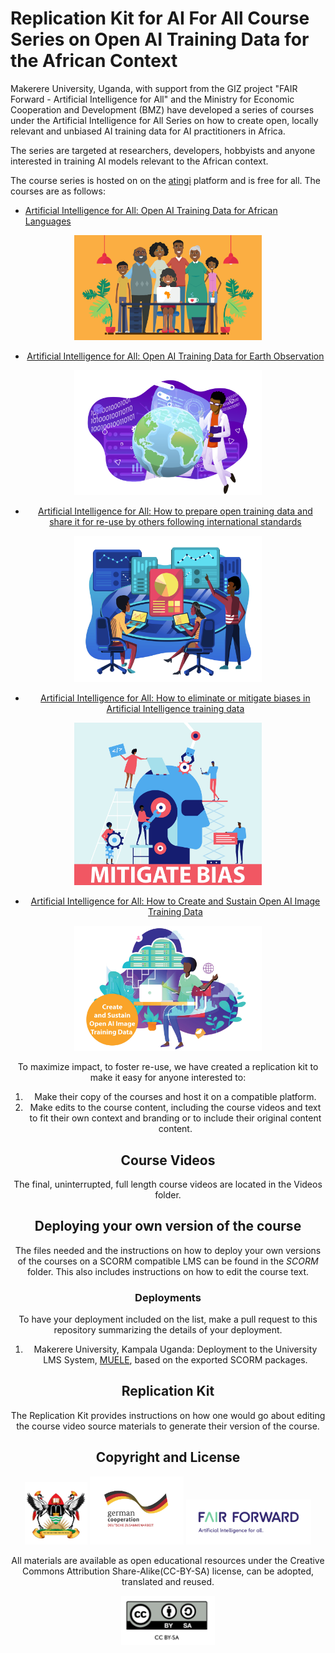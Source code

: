 <!-- <p align="center">
  <a href="https://example.com/">
    <img src="https://via.placeholder.com/72" alt="Logo" width=72 height=72>
  </a>

  <h3 align="center">Logo</h3>

  <p align="center">
    Short description
    <br>
    <a href="https://reponame/issues/new?template=bug.md">Report bug</a>
    ·
    <a href="https://reponame/issues/new?template=feature.md&labels=feature">Request feature</a>
  </p>
</p> -->
# Replication Kit for AI For All Course Series on Open AI Training Data for the African Context

Makerere University, Uganda, 
with support from the GIZ project "FAIR Forward - Artificial Intelligence for All" and the Ministry for Economic Cooperation and Development (BMZ) have developed a series of courses under the 
Artificial Intelligence for All Series on how to create open, locally relevant and unbiased AI training data for AI practitioners in Africa.

The series are targeted at researchers, developers, hobbyists and anyone interested in training AI models relevant to the African context. 

The course series is hosted on on the [atingi](atingi.org) platform and is free for all. The courses are as follows:

- [Artificial Intelligence for All: Open AI Training Data for African Languages](https://online.atingi.org/course/view.php?id=465)

<center>
<img src="Course_1_Artificial Intelligence for All- Open AI Training Data for African Languages-1.jpg" alt="alt text" width="300"/>
<center>

- [Artificial Intelligence for All: Open AI Training Data for Earth Observation](https://online.atingi.org/course/view.php?id=467)
<center>
<img src="Course 2_Earth_Observation_Data.png" alt="alt text" width="300"/>
<center>

- [Artificial Intelligence for All: How to prepare open training data and share it for re-use by others following international standards](https://online.atingi.org/course/view.php?id=653)

<center>
<img src="Course_3_How to prepare open training data and share it.jpg" alt="alt text" width="300"/>
<center>

- [Artificial Intelligence for All: How to eliminate or mitigate biases in Artificial Intelligence training data](https://online.atingi.org/course/view.php?id=689)

<center>
<img src="Course_4_How to eliminate or mitigate biases.jpg" alt="alt text" width="300"/>
<center>

- [Artificial Intelligence for All: How to Create and Sustain Open AI Image Training Data](https://online.atingi.org/course/view.php?id=690)
<center>
<img src="Course 5_Create _ Sustatin Open AI Image Training Data-1.jpg" alt="alt text" width="300"/>
<center>
<!-- Insert poster with all the courses or an image per course -->

To maximize impact, to foster re-use, we have created a replication kit to make it easy for anyone interested to:

1. Make their copy of the courses and host it on a compatible platform.
2. Make edits to the course content, including the course videos and text to fit their own context and branding or to include their original content content.


## Course Videos

The final, uninterrupted, full length course videos are located in the Videos folder. 

## Deploying your own version of the course

The files needed and the instructions on how to deploy your own versions of the courses on a SCORM compatible LMS can be found in the *SCORM* folder.
This also includes instructions on how to edit the course text.

### Deployments

To have your deployment included on the list, make a pull request to this repository summarizing the details of your deployment.

1. Makerere University, Kampala Uganda: Deployment to the University LMS System, [MUELE](https://muele.mak.ac.ug/),  based on the exported SCORM packages.  

<!-- Add a request to declare new deployments here and in the license section -->

## Replication Kit
The Replication Kit provides instructions on how one would go about editing the course video source materials to generate their version of the course. 


## Copyright and License
<center>
<p >
  <img src="mak-logo.png" width="100" />
  <img src="German Cooperatoin Logo1.jpg" width="150" /> 
  <img src="logo-ff.png" width="200" />
</p>
</center>

All materials are available as open educational resources under the Creative Commons Attribution Share-Alike(CC-BY-SA) license, can be adopted, translated  and reused. 
<center>
<img src="cc-by-sa.png" alt="alt text" width="150"/>
<center>

<!-- Contributors List-->
